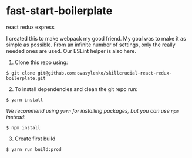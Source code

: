 # fast-start-boilerplate
react redux express

I created this to make webpack my good friend. My goal was to make it as simple as possible. From an infinite number of settings, only the really needed ones are used.
Our ESLint helper is also here.

1. Clone this repo using:
  ```shell
  $ git clone git@github.com:ovasylenko/skillcrucial-react-redux-boilerplate.git
  ```

2. To install dependencies and clean the git repo run:

  ```shell
  $ yarn install
  ```

  *We recommend using `yarn` for installing packages, but you can use `npm` instead*:

  ```shell
  $ npm install
  ```
3. Create first build

  ```shell
  $ yarn run build:prod
  ```
